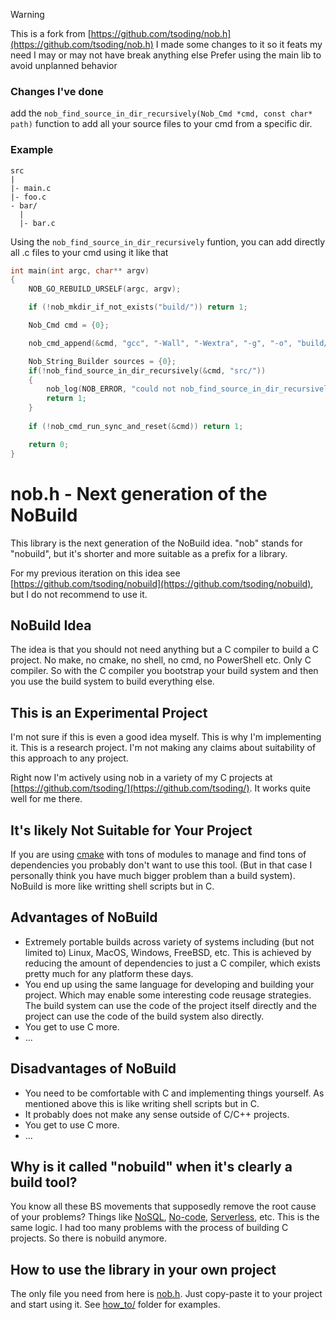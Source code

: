 > [!WARNING]
> This is a fork from [https://github.com/tsoding/nob.h](https://github.com/tsoding/nob.h)
> I made some changes to it so it feats my need 
> I may or may not have break anything else
> Prefer using the main lib to avoid unplanned behavior

### Changes I've done 

add the `nob_find_source_in_dir_recursively(Nob_Cmd *cmd, const char* path)` function to add all your source files to your cmd from a specific dir.

### Example

```
src
|
|- main.c
|- foo.c
- bar/
  |
  |- bar.c
```

Using the `nob_find_source_in_dir_recursively` funtion, you can add directly all .c files to your cmd using it like that

```c
int main(int argc, char** argv)
{
    NOB_GO_REBUILD_URSELF(argc, argv);

    if (!nob_mkdir_if_not_exists("build/")) return 1;

    Nob_Cmd cmd = {0};

    nob_cmd_append(&cmd, "gcc", "-Wall", "-Wextra", "-g", "-o", "build/example");

    Nob_String_Builder sources = {0};
    if(!nob_find_source_in_dir_recursively(&cmd, "src/"))
    {
        nob_log(NOB_ERROR, "could not nob_find_source_in_dir_recursively with %s", "src/");
        return 1;
    }
    
    if (!nob_cmd_run_sync_and_reset(&cmd)) return 1;

    return 0;
}
```

# nob.h - Next generation of the NoBuild

This library is the next generation of the NoBuild idea. "nob" stands for "nobuild", but it's shorter and more suitable as a prefix for a library.

For my previous iteration on this idea see [https://github.com/tsoding/nobuild](https://github.com/tsoding/nobuild), but I do not recommend to use it.

## NoBuild Idea

The idea is that you should not need anything but a C compiler to build a C project. No make, no cmake, no shell, no cmd, no PowerShell etc. Only C compiler. So with the C compiler you bootstrap your build system and then you use the build system to build everything else.

## This is an Experimental Project

I'm not sure if this is even a good idea myself. This is why I'm implementing it. This is a research project. I'm not making any claims about suitability of this approach to any project.

Right now I'm actively using nob in a variety of my C projects at [https://github.com/tsoding/](https://github.com/tsoding/). It works quite well for me there.

## It's likely Not Suitable for Your Project

If you are using [cmake](https://cmake.org/) with tons of modules to manage and find tons of dependencies you probably don't want to use this tool. (But in that case I personally think you have much bigger problem than a build system). NoBuild is more like writting shell scripts but in C.

## Advantages of NoBuild

- Extremely portable builds across variety of systems including (but not limited to) Linux, MacOS, Windows, FreeBSD, etc. This is achieved by reducing the amount of dependencies to just a C compiler, which exists pretty much for any platform these days.
- You end up using the same language for developing and building your project. Which may enable some interesting code reusage strategies. The build system can use the code of the project itself directly and the project can use the code of the build system also directly.
- You get to use C more.
- ...

## Disadvantages of NoBuild

- You need to be comfortable with C and implementing things yourself. As mentioned above this is like writing shell scripts but in C.
- It probably does not make any sense outside of C/C++ projects.
- You get to use C more.
- ...

## Why is it called "nobuild" when it's clearly a build tool?

You know all these BS movements that supposedly remove the root cause of your problems? Things like [NoSQL](https://en.wikipedia.org/wiki/NoSQL), [No-code](https://en.wikipedia.org/wiki/No-code_development_platform), [Serverless](https://en.wikipedia.org/wiki/Serverless_computing), etc. This is the same logic. I had too many problems with the process of building C projects. So there is nobuild anymore.

## How to use the library in your own project

The only file you need from here is [nob.h](https://raw.githubusercontent.com/tsoding/nob.h/refs/heads/main/nob.h). Just copy-paste it to your project and start using it. See [how_to/](how_to/) folder for examples.
